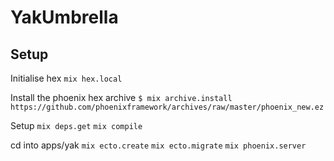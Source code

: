 # YakUmbrella

## Setup

Initialise hex
`mix hex.local`

Install the phoenix hex archive
`$ mix archive.install https://github.com/phoenixframework/archives/raw/master/phoenix_new.ez`

Setup
`mix deps.get`
`mix compile`

cd into apps/yak
`mix ecto.create`
`mix ecto.migrate`
`mix phoenix.server`
